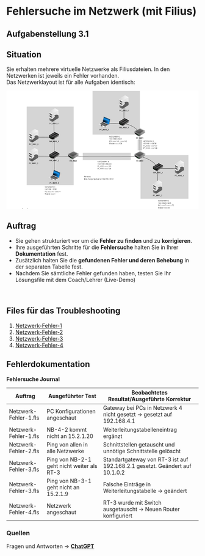 # Fehlersuche im Netzwerk (mit Filius)

## Aufgabenstellung 3.1

## Situation

Sie erhalten mehrere virtuelle Netzwerke als Filiusdateien. In den Netzwerken ist jeweils ein Fehler vorhanden.  
Das Netzwerklayout ist für alle Aufgaben identisch:

![Alt text](image.png)

## Auftrag

-   Sie gehen strukturiert vor um die **Fehler zu finden** und zu
    **korrigieren**.
-   Ihre ausgeführten Schritte für die **Fehlersuche** halten Sie in Ihrer **Dokumentation** fest.
-   Zusätzlich halten Sie die **gefundenen Fehler und deren Behebung** in der separaten Tabelle fest.
- Nachdem Sie sämtliche Fehler gefunden haben, testen Sie Ihr Lösungsfile mit dem Coach/Lehrer (Live-Demo)

<br>

## Files für das Troubleshooting

1. [Netzwerk-Fehler-1](Netzwerk-Fehler-1.fls)
2. [Netzwerk-Fehler-2](Netzwerk-Fehler-2.fls)
3. [Netzwerk-Fehler-3](Netzwerk-Fehler-3.fls)
4. [Netzwerk-Fehler-4](Netzwerk-Fehler-4.fls)

## Fehlerdokumentation


**Fehlersuche Journal**

| **Auftrag** | **Ausgeführter Test** | **Beobachtetes Resultat/Ausgeführte Korrektur** |
|-----------|------------|----------|
| Netzwerk-Fehler-1.fls | PC Konfigurationen angeschaut | Gateway bei PCs in Netzwerk 4 nicht gesetzt -> gesetzt auf 192.168.4.1  |
| Netzwerk-Fehler-1.fls | NB-4-2 kommt nicht an 15.2.1.20 | Weiterleitungstabelleneintrag ergänzt  |
| Netzwerk-Fehler-2.fls | Ping von allen in alle Netzwerke | Schnittstellen getauscht und unnötige Schnittstelle gelöscht |       
| Netzwerk-Fehler-3.fls | Ping von NB-2-1 geht nicht weiter als RT-3 | Standartgateway von RT-3 ist auf 192.168.2.1 gesetzt. Geändert auf 10.1.0.2|
| Netzwerk-Fehler-3.fls | Ping von NB-3-1 geht nicht an 15.2.1.9 | Falsche Einträge in Weiterleitungstabelle -> geändert |
| Netzwerk-Fehler-4.fls | Netzwerk angeschaut | RT-3 wurde mit Switch ausgetauscht -> Neuen Router konfiguriert  |    
       

### Quellen
Fragen und Antworten
-> [**ChatGPT**](https://chat.openai.com)